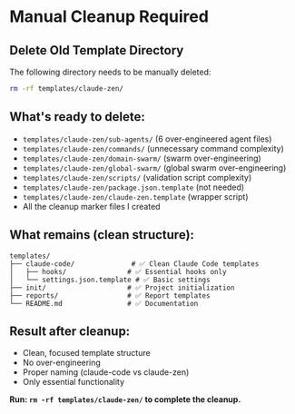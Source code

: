 # Manual Cleanup Required

## Delete Old Template Directory

The following directory needs to be manually deleted:

```bash
rm -rf templates/claude-zen/
```

## What's ready to delete:
- `templates/claude-zen/sub-agents/` (6 over-engineered agent files)
- `templates/claude-zen/commands/` (unnecessary command complexity)
- `templates/claude-zen/domain-swarm/` (swarm over-engineering)
- `templates/claude-zen/global-swarm/` (global swarm over-engineering)
- `templates/claude-zen/scripts/` (validation script complexity)
- `templates/claude-zen/package.json.template` (not needed)
- `templates/claude-zen/claude-zen.template` (wrapper script)
- All the cleanup marker files I created

## What remains (clean structure):
```
templates/
├── claude-code/              # ✅ Clean Claude Code templates
│   ├── hooks/               # ✅ Essential hooks only
│   └── settings.json.template # ✅ Basic settings
├── init/                    # ✅ Project initialization
├── reports/                 # ✅ Report templates  
└── README.md                # ✅ Documentation
```

## Result after cleanup:
- Clean, focused template structure
- No over-engineering 
- Proper naming (claude-code vs claude-zen)
- Only essential functionality

**Run: `rm -rf templates/claude-zen/` to complete the cleanup.**